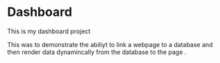 # Dashboard

This is my dashboard project 

This was to demonstrate the abiliyt to link a webpage to a database and then render data dynamincally from the database to the 
page .
